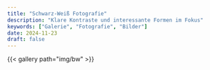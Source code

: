 ```yaml
---
title: "Schwarz-Weiß Fotografie"
description: "Klare Kontraste und interessante Formen im Fokus"
keywords: ["Galerie", "Fotografie", "Bilder"]
date: 2024-11-23
draft: false
---
```


{{< gallery path="img/bw" >}}